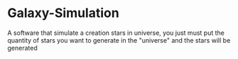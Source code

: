 # Galaxy-Simulation
A software that simulate a creation stars in universe, you just must put the quantity of stars you want to generate in the "universe" and the stars will be generated


